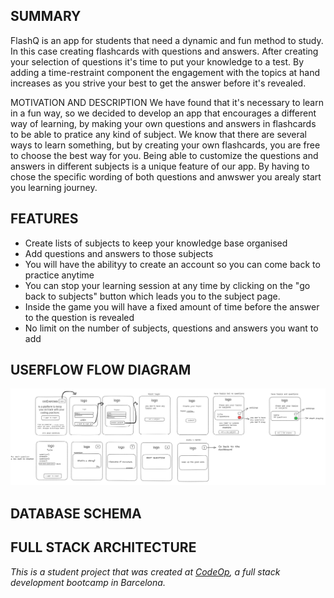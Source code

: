## SUMMARY

FlashQ is an app for students that need a dynamic and fun method to study. In this case creating flashcards with questions and answers. After creating your selection of questions it's time to put your knowledge to a test. By adding a time-restraint component the engagement with the topics at hand increases as you strive your best to get the answer before it's revealed.

MOTIVATION AND DESCRIPTION
We have found that it's necessary to learn in a fun way, so we decided to develop an app that encourages a different way of learning, by making your own questions and answers in flashcards to be able to pratice any kind of subject.
We know that there are several ways to learn something, but by creating your own flashcards, you are free to choose the best way for you.
Being able to customize the questions and answers in different subjects is a unique feature of our app. By having to chose the specific wording of both questions and anwswer you arealy start you learning journey.

## FEATURES

- Create lists of subjects to keep your knowledge base organised
- Add questions and answers to those subjects
- You will have the abilityy to create an account so you can come back to practice anytime
- You can stop your learning session at any time by clicking on the "go back to subjects" button which leads you to the subject page.
- Inside the game you will have a fixed amount of time before the answer to the question is revealed
- No limit on the number of subjects, questions and answers you want to add

## USERFLOW FLOW DIAGRAM

![userflow diagram](/images/workflow.png)

## DATABASE SCHEMA

## FULL STACK ARCHITECTURE

_This is a student project that was created at [CodeOp](http://codeop.tech), a full stack development bootcamp in Barcelona._
